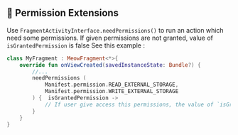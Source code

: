 ## 🚦 Permission Extensions

Use `FragmentActivityInterface.needPermissions()` to run an action which need some permissions. If given permissions are not granted, value of `isGrantedPermission` is false See this example : 

```kotlin
class MyFragment : MeowFragment<*>{
    override fun onViewCreated(savedInstanceState: Bundle?) {
        //...
        needPermissions (  
            Manifest.permission.READ_EXTERNAL_STORAGE,  
            Manifest.permission.WRITE_EXTERNAL_STORAGE  
        ) {  isGrantedPermission ->
            // If user give access this permissions, the value of `isGrantedPermission` will be `true` otherwise it will be `false`.  
        }
    }
}
```
